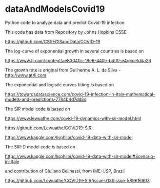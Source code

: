 # dataAndModelsCovid19
Python code to analyze data and predict Covid-19 infection
 
This code has data from Repository by Johns Hopkins CSSE

https://github.com/CSSEGISandData/COVID-19

The log-curve of exponential growth in several countries is based on

https://www.ft.com/content/ae83040c-18e6-440e-bd00-e4c5cefdda26

The growth rate is original from Guilherme A. L. da Silva - http://www.at4i.com

The exponential and logistic curves fitting is based on

https://towardsdatascience.com/covid-19-infection-in-italy-mathematical-models-and-predictions-7784b4d7dd8d

The SIR model code is based on

https://www.lewuathe.com/covid-19-dynamics-with-sir-model.html

https://github.com/Lewuathe/COVID19-SIR

https://www.kaggle.com/lisphilar/covid-19-data-with-sir-model

The SIR-D model code is based on

https://www.kaggle.com/lisphilar/covid-19-data-with-sir-model#Scenario-in-Italy

and contribution of Giuliano Belinassi, from IME-USP, Brazil

https://github.com/Lewuathe/COVID19-SIR/issues/13#issue-589616803


